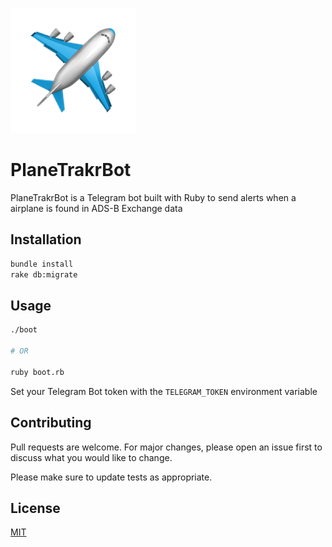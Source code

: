 ![Logo](logo.png?raw=true "PlaneTrakrBot")

# PlaneTrakrBot

PlaneTrakrBot is a Telegram bot built with Ruby to send alerts when a airplane is found in ADS-B Exchange data

## Installation

```bash
bundle install
rake db:migrate
```

## Usage

```bash
./boot

# OR

ruby boot.rb
```

Set your Telegram Bot token with the `TELEGRAM_TOKEN` environment variable

## Contributing
Pull requests are welcome. For major changes, please open an issue first to discuss what you would like to change.

Please make sure to update tests as appropriate.

## License
[MIT](https://choosealicense.com/licenses/mit/)